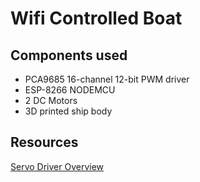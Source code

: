# Wifi Controlled Boat


## Components used
- PCA9685 16-channel 12-bit PWM driver
- ESP-8266 NODEMCU
- 2 DC Motors
- 3D printed ship body

## Resources
[Servo Driver Overview](https://learn.adafruit.com/16-channel-pwm-servo-driver?view=all)